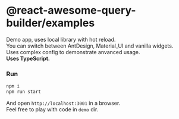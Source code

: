 # @react-awesome-query-builder/examples

Demo app, uses local library with hot reload.  
You can switch between AntDesign, Material_UI and vanilla widgets.  
Uses complex config to demonstrate anvanced usage.  
**Uses TypeScript.**


### Run
```sh
npm i
npm run start
```
And open `http://localhost:3001` in a browser.  
Feel free to play with code in `demo` dir.  
